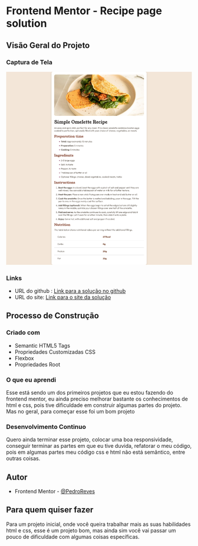 # Frontend Mentor - Recipe page solution

## Visão Geral do Projeto

### Captura de Tela

![](./screenshot.png)


### Links

- URL do github : [Link para a solução no github](https://github.com/PedroReves/Recipe-Page)
- URL do site: [Link para o site da solução](https://pedroreves.github.io/Recipe-Page/)

## Processo de Construção

### Criado com

- Semantic HTML5 Tags
- Propriedades Customizadas CSS 
- Flexbox
- Propriedades Root

### O que eu aprendi

Esse está sendo um dos primeiros projetos que eu estou fazendo do frontend mentor, eu ainda preciso melhorar bastante os conhecimentos de html e css, pois tive dificuldade em construir algumas partes do projeto. Mas no geral, para começar esse foi um bom projeto

### Desenvolvimento Continuo

Quero ainda terminar esse projeto, colocar uma boa responsividade, conseguir terminar as partes em que eu tive duvida, refatorar o meu código, pois em algumas partes meu código css e html não está semântico, entre outras coisas.

## Autor

- Frontend Mentor - [@PedroReves](https://www.frontendmentor.io/profile/PedroReves)


## Para quem quiser fazer

Para um projeto inicial, onde você queira trabalhar mais as suas habilidades html e css, esse é um projeto bom, mas ainda sim você vai passar um pouco de dificuldade com algumas coisas específicas.  
